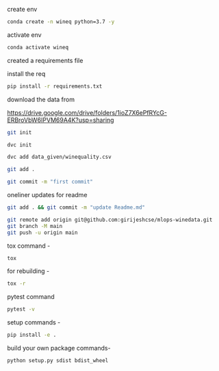 create env 

```bash
conda create -n wineq python=3.7 -y
```

activate env
```bash
conda activate wineq
```

created a requirements file

install the req
```bash
pip install -r requirements.txt
```
download the data from 

https://drive.google.com/drive/folders/1ioZ7X6ePfRYcG-ERBroVbW6IPVM69A4K?usp=sharing

```bash
git init
```
```bash
dvc init 
```
```bash
dvc add data_given/winequality.csv
```
```bash
git add .
```
```bash
git commit -m "first commit"
```

oneliner updates  for readme

```bash
git add . && git commit -m "update Readme.md"
```
```bash
git remote add origin git@github.com:girijeshcse/mlops-winedata.git
git branch -M main
git push -u origin main
```

tox command -
```bash
tox
```
for rebuilding -
```bash
tox -r 
```
pytest command
```bash
pytest -v
```

setup commands -
```bash
pip install -e . 
```

build your own package commands- 
```bash
python setup.py sdist bdist_wheel
```